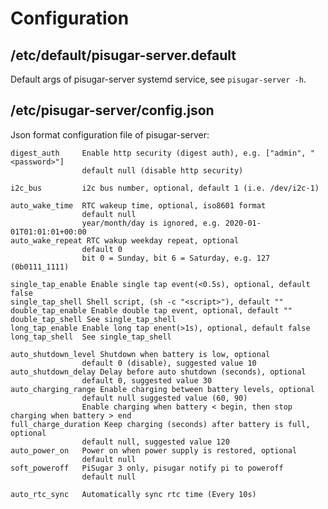 # Configuration

## /etc/default/pisugar-server.default

Default args of pisugar-server systemd service, see `pisugar-server -h`.

## /etc/pisugar-server/config.json

Json format configuration file of pisugar-server:

    digest_auth     Enable http security (digest auth), e.g. ["admin", "<password>"]
                    default null (disable http security)

    i2c_bus         i2c bus number, optional, default 1 (i.e. /dev/i2c-1)

    auto_wake_time  RTC wakeup time, optional, iso8601 format
                    default null
                    year/month/day is ignored, e.g. 2020-01-01T01:01:01+00:00
    auto_wake_repeat RTC wakup weekday repeat, optional
                    default 0
                    bit 0 = Sunday, bit 6 = Saturday, e.g. 127 (0b0111_1111)

    single_tap_enable Enable single tap event(<0.5s), optional, default false
    single_tap_shell Shell script, (sh -c "<script>"), default ""
    double_tap_enable Enable double tap event, optional, default ""
    double_tap_shell See single_tap_shell
    long_tap_enable Enable long tap enent(>1s), optional, default false
    long_tap_shell  See single_tap_shell
    
    auto_shutdown_level Shutdown when battery is low, optional
                    default 0 (disable), suggested value 10
    auto_shutdown_delay Delay before auto shutdown (seconds), optional
                    default 0, suggested value 30
    auto_charging_range Enable charging between battery levels, optional
                    default null suggested value (60, 90)
                    Enable charging when battery < begin, then stop charging when battery > end
    full_charge_duration Keep charging (seconds) after battery is full, optional
                    default null, suggested value 120
    auto_power_on   Power on when power supply is restored, optional
                    default null
    soft_poweroff   PiSugar 3 only, pisugar notify pi to poweroff
                    default null

    auto_rtc_sync   Automatically sync rtc time (Every 10s)